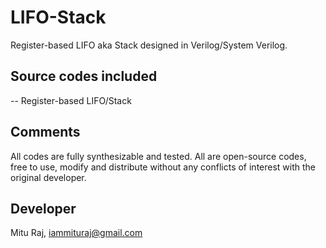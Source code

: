# LIFO-Stack
Register-based LIFO aka Stack designed in Verilog/System Verilog.

Source codes included
---------------------
-- Register-based LIFO/Stack

Comments
--------
All codes are fully synthesizable and tested. All are open-source codes, free to use, modify and distribute without any conflicts of interest with the original developer.

Developer
---------
Mitu Raj, iammituraj@gmail.com
